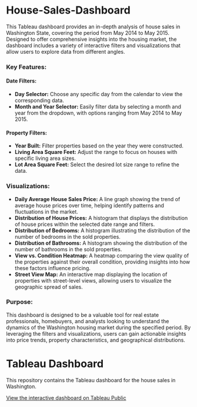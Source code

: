 # House-Sales-Dashboard
This Tableau dashboard provides an in-depth analysis of house sales in Washington State, covering the period from May 2014 to May 2015. Designed to offer comprehensive insights into the housing market, the dashboard includes a variety of interactive filters and visualizations that allow users to explore data from different angles.

### Key Features:
#### Date Filters:

- **Day Selector:** Choose any specific day from the calendar to view the corresponding data.
- **Month and Year Selector:** Easily filter data by selecting a month and year from the dropdown, with options ranging from May 2014 to May 2015.
  
#### Property Filters:

- **Year Built:** Filter properties based on the year they were constructed.
- **Living Area Square Feet:** Adjust the range to focus on houses with specific living area sizes.
- **Lot Area Square Feet:** Select the desired lot size range to refine the data.
  
### Visualizations:

- **Daily Average House Sales Price:** A line graph showing the trend of average house prices over time, helping identify patterns and fluctuations in the market.
- **Distribution of House Prices:** A histogram that displays the distribution of house prices within the selected date range and filters.
- **Distribution of Bedrooms:** A histogram illustrating the distribution of the number of bedrooms in the sold properties.
- **Distribution of Bathrooms:** A histogram showing the distribution of the number of bathrooms in the sold properties.
- **View vs. Condition Heatmap:** A heatmap comparing the view quality of the properties against their overall condition, providing insights into how these factors influence pricing.
- **Street View Map:** An interactive map displaying the location of properties with street-level views, allowing users to visualize the geographic spread of sales.
  
### Purpose:

This dashboard is designed to be a valuable tool for real estate professionals, homebuyers, and analysts looking to understand the dynamics of the Washington housing market during the specified period. By leveraging the filters and visualizations, users can gain actionable insights into price trends, property characteristics, and geographical distributions.

# Tableau Dashboard

This repository contains the Tableau dashboard for the house sales in Washington.

[View the interactive dashboard on Tableau Public](https://public.tableau.com/views/WashingtonHouseSalesDashboard_17235820425470/HouseSales?:language=en-US&:sid=&:redirect=auth&:display_count=n&:origin=viz_share_link)


